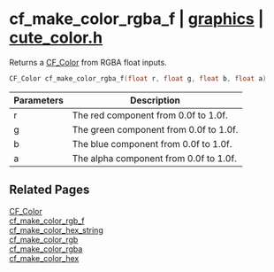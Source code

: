 # cf_make_color_rgba_f | [graphics](https://github.com/RandyGaul/cute_framework/blob/master/docs/graphics_readme.md) | [cute_color.h](https://github.com/RandyGaul/cute_framework/blob/master/include/cute_color.h)

Returns a [CF_Color](https://github.com/RandyGaul/cute_framework/blob/master/docs/graphics/cf_color.md) from RGBA float inputs.

```cpp
CF_Color cf_make_color_rgba_f(float r, float g, float b, float a)
```

Parameters | Description
--- | ---
r | The red component from 0.0f to 1.0f.
g | The green component from 0.0f to 1.0f.
b | The blue component from 0.0f to 1.0f.
a | The alpha component from 0.0f to 1.0f.

## Related Pages

[CF_Color](https://github.com/RandyGaul/cute_framework/blob/master/docs/graphics/cf_color.md)  
[cf_make_color_rgb_f](https://github.com/RandyGaul/cute_framework/blob/master/docs/graphics/cf_make_color_rgb_f.md)  
[cf_make_color_hex_string](https://github.com/RandyGaul/cute_framework/blob/master/docs/graphics/cf_make_color_hex_string.md)  
[cf_make_color_rgb](https://github.com/RandyGaul/cute_framework/blob/master/docs/graphics/cf_make_color_rgb.md)  
[cf_make_color_rgba](https://github.com/RandyGaul/cute_framework/blob/master/docs/graphics/cf_make_color_rgba.md)  
[cf_make_color_hex](https://github.com/RandyGaul/cute_framework/blob/master/docs/graphics/cf_make_color_hex.md)  

